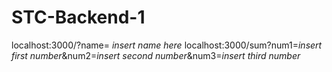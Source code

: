 # STC-Backend-1

localhost:3000/?name= *insert name here*
localhost:3000/sum?num1=*insert first number*&num2=*insert second number*&num3=*insert third number*
